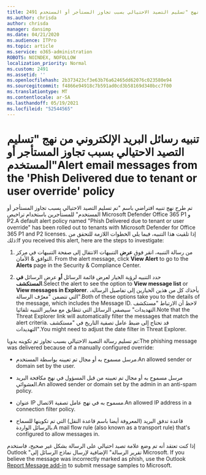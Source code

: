```yaml
---
title: 2491 تنبيه رسائل البريد الإلكتروني من نهج "تسليم التصيد الاحتيالي بسبب تجاوز المستأجر أو المستخدم"
ms.author: chrisda
author: chrisda
manager: dansimp
ms.date: 04/21/2020
ms.audience: ITPro
ms.topic: article
ms.service: o365-administration
ROBOTS: NOINDEX, NOFOLLOW
localization_priority: Normal
ms.custom: 2491
ms.assetid: ''
ms.openlocfilehash: 2b373423cf3e63b76a62465dd62076c023580e94
ms.sourcegitcommit: f4866e94918c7b591ad0cd3b58169d340bcc7f00
ms.translationtype: MT
ms.contentlocale: ar-SA
ms.lasthandoff: 05/19/2021
ms.locfileid: "52544565"
---
```

# <a name="alert-email-messages-from-the-phish-delivered-due-to-tenant-or-user-override-policy"></a><span data-ttu-id="20e79-102">تنبيه رسائل البريد الإلكتروني من نهج "تسليم التصيد الاحتيالي بسبب تجاوز المستأجر أو المستخدم"</span><span class="sxs-lookup"><span data-stu-id="20e79-102">Alert email messages from the 'Phish Delivered due to tenant or user override' policy</span></span>

<span data-ttu-id="20e79-103">تم طرح نهج تنبيه افتراضي باسم "تم تسليم التصيد الاحتيالي بسبب تجاوز المستأجر أو المستخدم" للمستأجرين باستخدام تراخيص Microsoft Defender Office 365 P1 و P2.</span><span class="sxs-lookup"><span data-stu-id="20e79-103">A default alert policy named "Phish Delivered due to tenant or user override" has been rolled out to tenants with Microsoft Defender for Office 365 P1 and P2 licenses.</span></span> <span data-ttu-id="20e79-104">إذا تلقيت هذا التنبيه، فيما يلي الخطوات اللازمة للتحقق من ذلك:</span><span class="sxs-lookup"><span data-stu-id="20e79-104">If you received this alert, here are the steps to investigate:</span></span>

1. <span data-ttu-id="20e79-105">من رسالة التنبيه، انقر فوق **عرض** التنبيهات الانتقال إلى صفحة التنبيهات في مركز التوافق & الأمان. </span><span class="sxs-lookup"><span data-stu-id="20e79-105">From the alert message, click **View Alert** to go to the **Alerts** page in the Security & Compliance Center.</span></span>

2. <span data-ttu-id="20e79-106">حدد التنبيه لرؤية الخيار لعرض قائمة الرسائل **أو** عرض الرسائل **في المستكشف**.</span><span class="sxs-lookup"><span data-stu-id="20e79-106">Select the alert to see the option to **View message list** or **View messages in Explorer**.</span></span> <span data-ttu-id="20e79-107">يأخذك كل من هذين الخيارين إلى تفاصيل الرسالة، التي تتضمن "معرّف الرسالة".</span><span class="sxs-lookup"><span data-stu-id="20e79-107">Both of these options take you to the details of the message, which includes the Message ID.</span></span> <span data-ttu-id="20e79-108">لاحظ أن الارتباط "مستكشف التهديدات" سيصفي الرسائل التي تتطابق مع معايير التنبيه تلقائيا.</span><span class="sxs-lookup"><span data-stu-id="20e79-108">Note that the Threat Explorer link will automatically filter the messages that match the alert criteria.</span></span> <span data-ttu-id="20e79-109">قد تحتاج إلى ضبط عامل تصفية التاريخ في "مستكشف التهديدات".</span><span class="sxs-lookup"><span data-stu-id="20e79-109">You might need to adjust the date filter in Threat Explorer.</span></span>

<span data-ttu-id="20e79-110">تم تسليم رسالة التصيد الاحتيالي بسبب تجاوز تم تكوينه يدويا:</span><span class="sxs-lookup"><span data-stu-id="20e79-110">The phishing message was delivered because of a manually configured override:</span></span>

- <span data-ttu-id="20e79-111">مرسل مسموح به أو مجال تم تعيينه بواسطة المستخدم.</span><span class="sxs-lookup"><span data-stu-id="20e79-111">An allowed sender or domain set by the user.</span></span>

- <span data-ttu-id="20e79-112">مرسل مسموح به أو مجال تم تعيينه من قبل المسؤول في نهج مكافحة البريد العشوائي.</span><span class="sxs-lookup"><span data-stu-id="20e79-112">An allowed sender or domain set by the admin in an anti-spam policy.</span></span>

- <span data-ttu-id="20e79-113">عنوان IP مسموح به في نهج عامل تصفية الاتصال.</span><span class="sxs-lookup"><span data-stu-id="20e79-113">An allowed IP address in a connection filter policy.</span></span>

- <span data-ttu-id="20e79-114">قاعدة تدفق البريد (المعروفة أيضا باسم قاعدة النقل) التي تم تكوينها للسماح بالرسائل الواردة.</span><span class="sxs-lookup"><span data-stu-id="20e79-114">A mail flow rule (also known as a transport rule) that's configured to allow messages in.</span></span>

<span data-ttu-id="20e79-115">إذا كنت تعتقد أنه تم وضع علامة تصيد احتيالي على الرسالة بشكل غير صحيح، فاستخدم Outlook "تقرير الرسالة" الإضافية لإرسال نماذج الرسائل إلى Microsoft. [](https://support.office.com/article/b5caa9f1-cdf3-4443-af8c-ff724ea719d2)</span><span class="sxs-lookup"><span data-stu-id="20e79-115">If you believe the message was incorrectly marked as phish, use the Outlook [Report Message add-in](https://support.office.com/article/b5caa9f1-cdf3-4443-af8c-ff724ea719d2) to submit message samples to Microsoft.</span></span>
